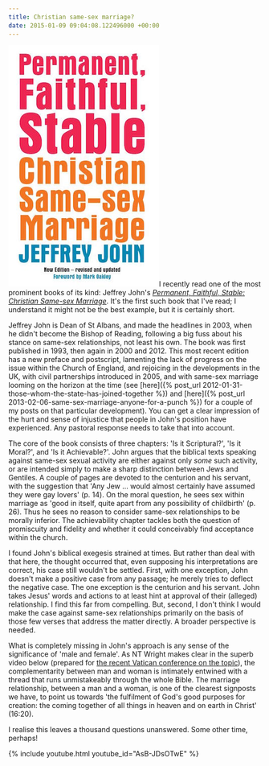 ```yaml
---
title: Christian same-sex marriage?
date: 2015-01-09 09:04:08.122496000 +00:00
---
```

[<img alt="Jeffrey John: Permanent, Faithful, Stable" title="Jeffrey John: Permanent, Faithful, Stable" src="/assets/john-pfs.jpg" class="alignright" />](http://www.dltbooks.com/titles/1741-9780232530117-permanent-faithful-stable)I recently read one of the most prominent books of its kind: Jeffrey John's [_Permanent, Faithful, Stable: Christian Same-sex Marriage_](http://www.dltbooks.com/titles/1741-9780232530117-permanent-faithful-stable). It's the first such book that I've read; I understand it might not be the best example, but it is certainly short.

Jeffrey John is Dean of St Albans, and made the headlines in 2003, when he didn't become the Bishop of Reading, following a big fuss about his stance on same-sex relationships, not least his own. The book was first published in 1993, then again in 2000 and 2012. This most recent edition has a new preface and postscript, lamenting the lack of progress on the issue within the Church of England, and rejoicing in the developments in the UK, with civil partnerships introduced in 2005, and with same-sex marriage looming on the horizon at the time (see [here]({% post_url 2012-01-31-those-whom-the-state-has-joined-together %}) and [here]({% post_url 2013-02-06-same-sex-marriage-anyone-for-a-punch %}) for a couple of my posts on that particular development). You can get a clear impression of the hurt and sense of injustice that people in John's position have experienced. Any pastoral response needs to take that into account.

The core of the book consists of three chapters: 'Is it Scriptural?', 'Is it Moral?', and 'Is it Achievable?'. John argues that the biblical texts speaking against same-sex sexual activity are either against only _some_ such activity, or are intended simply to make a sharp distinction between Jews and Gentiles. A couple of pages are devoted to the centurion and his servant, with the suggestion that 'Any Jew ... would almost certainly have assumed they were gay lovers' (p. 14). On the moral question, he sees sex within marriage as 'good in itself, quite apart from any possibility of childbirth' (p. 26). Thus he sees no reason to consider same-sex relationships to be morally inferior. The achievability chapter tackles both the question of promiscuity and fidelity and whether it could conceivably find acceptance within the church.

I found John's biblical exegesis strained at times. But rather than deal with that here, the thought occurred that, even supposing his interpretations are correct, his case still wouldn't be settled. First, with one exception, John doesn't make a positive case from any passage; he merely tries to deflect the negative case. The one exception is the centurion and his servant. John takes Jesus' words and actions to at least hint at approval of their (alleged) relationship. I find this far from compelling. But, second, I don't think I would make the case against same-sex relationships primarily on the basis of those few verses that address the matter directly. A broader perspective is needed.

What is completely missing in John's approach is any sense of the significance of 'male and female'. As NT Wright makes clear in the superb video below (prepared for [the recent Vatican conference on the topic](http://humanum.it/en/)), the complementarity between man and woman is intimately entwined with a thread that runs unmistakeably through the whole Bible. The marriage relationship, between a man and a woman, is one of the clearest signposts we have, to point us towards 'the fulfilment of God's good purposes for creation: the coming together of all things in heaven and on earth in Christ' (16:20).

I realise this leaves a thousand questions unanswered. Some other time, perhaps!

{% include youtube.html youtube_id="AsB-JDsOTwE" %}

